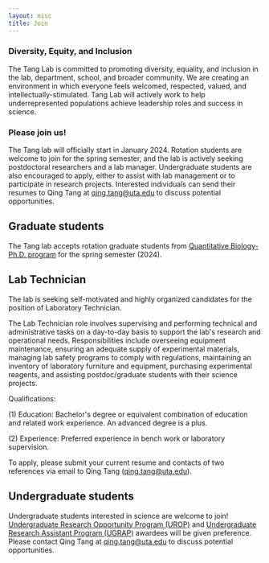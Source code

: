 ```yaml
---
layout: misc
title: Join
---
```

### Diversity, Equity, and Inclusion
The Tang Lab is committed to promoting diversity, equality, and inclusion in the lab, department, school, and broader community. We are creating an environment in which everyone feels welcomed, respected, valued, and intellectually-stimulated. Tang Lab will actively work to help underrepresented populations achieve leadership roles and success in science.

### Please join us!
The Tang lab will officially start in January 2024. Rotation students are welcome to join for the spring semester, and the lab is actively seeking postdoctoral researchers and a lab manager. Undergraduate students are also encouraged to apply, either to assist with lab management or to participate in research projects. Interested individuals can send their resumes to Qing Tang at qing.tang@uta.edu to discuss potential opportunities.

## Graduate students

The Tang lab accepts rotation graduate students from [Quantitative Biology-Ph.D. program] for the spring semester (2024).

## Lab Technician

The lab is seeking self-motivated and highly organized candidates for the position of Laboratory Technician.

The Lab Technician role involves supervising and performing technical and administrative tasks on a day-to-day basis to support the lab's research and operational needs. Responsibilities include overseeing equipment maintenance, ensuring an adequate supply of experimental materials, managing lab safety programs to comply with regulations, maintaining an inventory of laboratory furniture and equipment, purchasing experimental reagents, and assisting postdoc/graduate students with their science projects.

Qualifications:

(1) Education: Bachelor's degree or equivalent combination of education and related work experience. An advanced degree is a plus.

(2) Experience: Preferred experience in bench work or laboratory supervision.

To apply, please submit your current resume and contacts of two references via email to Qing Tang (qing.tang@uta.edu).

## Undergraduate students

Undergraduate students interested in science are welcome to join! [Undergraduate Research Opportunity Program (UROP)] and [Undergraduate Research Assistant Program (UGRAP)] awardees will be given preference. Please contact Qing Tang at qing.tang@uta.edu to discuss potential opportunities.

[Quantitative Biology-Ph.D. program]: https://www.uta.edu/academics/schools-colleges/science/departments/biology/graduate-programs/phd-program
[Master of Science Thesis Option (MST) program]: https://www.uta.edu/academics/schools-colleges/science/departments/biology/graduate-programs/masters-program
[Undergraduate Research Opportunity Program (UROP)]: https://www.uta.edu/research/opportunities/undergraduate-research/programs/urop
[Undergraduate Research Assistant Program (UGRAP)]: https://www.uta.edu/research/opportunities/undergraduate-research/programs/ugrap
